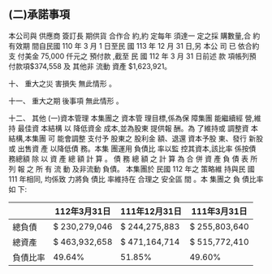 
## (二)承諾事項

本公司與 供應商 簽訂長 期供貨 合作合 約,約 定每年 須達一 定之採 購數量,合 約有效期 間自民國 110 年 3 月 1 日至民 國 113 年 12 月 31 日,另 本公 司 已 依合約支 付美金 75,000 仟元之 預付款 ,截至 民 國 112 年 3 月 31 日前述 款 項帳列預 付款項$374,558 及 其他非 流動 資產 $1,623,921。

十、 重大之災 害損失 無此情形 。

十一、 重大之期 後事項 無此情形 。

十二、 其他
(一)資本管理 本集團之 資本管 理目標,係為保 障集團 能繼續經 營,維持 最佳資 本結構 以 降低資金 成本,並為股東 提供報 酬。為 了維持或 調整資 本結構,本集團 可 能會調整 支付予 股東之 股利金 額、退還 資本予股 東、發行 新股或 出售資 產 以降低債 務。本集 團運用 負債比 率以監 控其資本,該比率 係按債 務總額 除 以 資 產 總 額 計 算 。 債 務 總 額 之 計 算 為 合 併 資 產 負 債 表 所 列 報 之 所 有 流 動 及非流動 負債。 本集團於 民國 112 年之 策略維 持與民 國 111 年相同, 均係致 力將負 債比 率維持在 合理之 安全區 間 。本 集團之 負 債比率如 下:

|          | 112年3月31日   | 111年12月31日   | 111年3月31日   |
|----------|----------------|-----------------|----------------|
| 總負債   | $ 230,279,046  | $ 244,275,883   | $ 255,803,640  |
| 總資產   | $ 463,932,658  | $ 471,164,714   | $ 515,772,410  |
| 負債比率 | 49.64%         | 51.85%          | 49.60%         |
